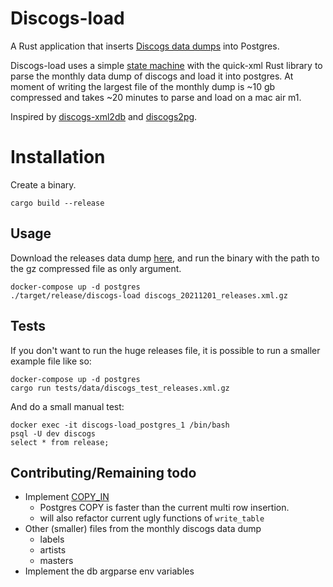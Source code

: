 # Discogs-load

A Rust application that inserts [Discogs data dumps](discogs-data) into Postgres.

Discogs-load uses a simple [state machine](state-machine) with the quick-xml Rust library to parse the monthly data dump of discogs and load it into postgres. At moment of writing the largest file of the monthly dump is ~10 gb compressed and takes ~20 minutes to parse and load on a mac air m1.

Inspired by [discogs-xml2db](discogs-xml2db) and [discogs2pg](discogs2pg).

[discogs-data]: http://www.discogs.com/data/
[state-machine]: https://en.wikipedia.org/wiki/Finite-state_machine
[discogs-xml2db]: https://github.com/philipmat/discogs-xml2db
[discogs2pg]: https://github.com/alvare/discogs2pg

# Installation

Create a binary.

```
cargo build --release
```

## Usage

Download the releases data dump [here](http://www.discogs.com/data/), and run the binary with the path to the gz compressed file as only argument.

```
docker-compose up -d postgres
./target/release/discogs-load discogs_20211201_releases.xml.gz
```

## Tests

If you don't want to run the huge releases file, it is possible to run a smaller example file like so:

```
docker-compose up -d postgres
cargo run tests/data/discogs_test_releases.xml.gz
```

And do a small manual test:

```
docker exec -it discogs-load_postgres_1 /bin/bash
psql -U dev discogs
select * from release;
```

## Contributing/Remaining todo

- Implement [COPY_IN](https://docs.rs/postgres/0.15.2/postgres/stmt/struct.Statement.html#method.copy_in)
    - Postgres COPY is faster than the current multi row insertion.
    - will also refactor current ugly functions of `write_table`
- Other (smaller) files from the monthly discogs data dump
    - labels
    - artists
    - masters
- Implement the db argparse env variables